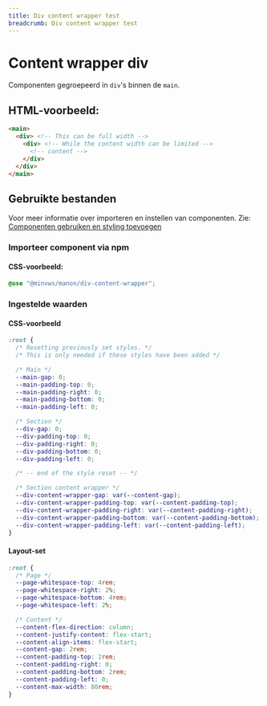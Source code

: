 ```yaml
---
title: Div content wrapper test
breadcrumb: Div content wrapper test
---
```


<h1 id="introduction">Content wrapper div</h1>

Componenten gegroepeerd in `div`'s binnen de `main`.

<h2>HTML-voorbeeld:</h2>

```html
<main>
  <div> <!-- This can be full width -->
    <div> <!-- While the content width can be limited -->
      <!-- content -->
    </div>
  </div>
</main>
```

<h2>Gebruikte bestanden</h2>

Voor meer informatie over importeren en instellen van componenten. Zie: [Componenten gebruiken en styling toevoegen](/documentation/import-styling)

### Importeer component via npm

#### CSS-voorbeeld:

```css
@use "@minvws/manon/div-content-wrapper";
```

<h3>Ingestelde waarden</h3>

#### CSS-voorbeeld

```css
:root {
  /* Resetting previously set styles. */
  /* This is only needed if these styles have been added */

  /* Main */
  --main-gap: 0;
  --main-padding-top: 0;
  --main-padding-right: 0;
  --main-padding-bottom: 0;
  --main-padding-left: 0;

  /* Section */
  --div-gap: 0;
  --div-padding-top: 0;
  --div-padding-right: 0;
  --div-padding-bottom: 0;
  --div-padding-left: 0;

  /* -- end of the style reset -- */

  /* Section content wrapper */
  --div-content-wrapper-gap: var(--content-gap);
  --div-content-wrapper-padding-top: var(--content-padding-top);
  --div-content-wrapper-padding-right: var(--content-padding-right);
  --div-content-wrapper-padding-bottom: var(--content-padding-bottom);
  --div-content-wrapper-padding-left: var(--content-padding-left);
}
```

#### Layout-set

```css
:root {
  /* Page */
  --page-whitespace-top: 4rem;
  --page-whitespace-right: 2%;
  --page-whitespace-bottom: 4rem;
  --page-whitespace-left: 2%;

  /* Content */
  --content-flex-direction: column;
  --content-justify-content: flex-start;
  --content-align-items: flex-start;
  --content-gap: 2rem;
  --content-padding-top: 2rem;
  --content-padding-right: 0;
  --content-padding-bottom: 2rem;
  --content-padding-left: 0;
  --content-max-width: 80rem;
}
```
